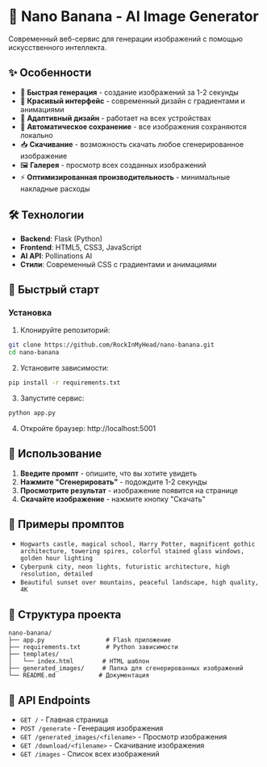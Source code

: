 # 🎨 Nano Banana - AI Image Generator

Современный веб-сервис для генерации изображений с помощью искусственного интеллекта.

## ✨ Особенности

- 🚀 **Быстрая генерация** - создание изображений за 1-2 секунды
- 🎨 **Красивый интерфейс** - современный дизайн с градиентами и анимациями
- 📱 **Адаптивный дизайн** - работает на всех устройствах
- 💾 **Автоматическое сохранение** - все изображения сохраняются локально
- 📥 **Скачивание** - возможность скачать любое сгенерированное изображение
- 🖼️ **Галерея** - просмотр всех созданных изображений
- ⚡ **Оптимизированная производительность** - минимальные накладные расходы

## 🛠️ Технологии

- **Backend**: Flask (Python)
- **Frontend**: HTML5, CSS3, JavaScript
- **AI API**: Pollinations AI
- **Стили**: Современный CSS с градиентами и анимациями

## 🚀 Быстрый старт

### Установка

1. Клонируйте репозиторий:
```bash
git clone https://github.com/RockInMyHead/nano-banana.git
cd nano-banana
```

2. Установите зависимости:
```bash
pip install -r requirements.txt
```

3. Запустите сервис:
```bash
python app.py
```

4. Откройте браузер: http://localhost:5001

## 📖 Использование

1. **Введите промпт** - опишите, что вы хотите увидеть
2. **Нажмите "Сгенерировать"** - подождите 1-2 секунды
3. **Просмотрите результат** - изображение появится на странице
4. **Скачайте изображение** - нажмите кнопку "Скачать"

## 🎯 Примеры промптов

- `Hogwarts castle, magical school, Harry Potter, magnificent gothic architecture, towering spires, colorful stained glass windows, golden hour lighting`
- `Cyberpunk city, neon lights, futuristic architecture, high resolution, detailed`
- `Beautiful sunset over mountains, peaceful landscape, high quality, 4K`

## 📁 Структура проекта

```
nano-banana/
├── app.py                 # Flask приложение
├── requirements.txt       # Python зависимости
├── templates/
│   └── index.html        # HTML шаблон
├── generated_images/     # Папка для сгенерированных изображений
└── README.md            # Документация
```

## 🔧 API Endpoints

- `GET /` - Главная страница
- `POST /generate` - Генерация изображения
- `GET /generated_images/<filename>` - Просмотр изображения
- `GET /download/<filename>` - Скачивание изображения
- `GET /images` - Список всех изображений


